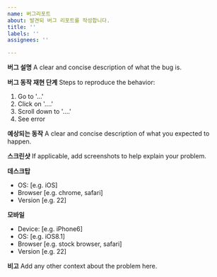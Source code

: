 ```yaml
---
name: 버그리포트
about: 발견되 버그 리포트를 작성합니다.
title: ''
labels: ''
assignees: ''

---
```


**버그 설명**
A clear and concise description of what the bug is.

**버그 동작 재현 단계**
Steps to reproduce the behavior:
1. Go to '...'
2. Click on '....'
3. Scroll down to '....'
4. See error

**예상되는 동작**
A clear and concise description of what you expected to happen.

**스크린샷**
If applicable, add screenshots to help explain your problem.

**데스크탑**
 - OS: [e.g. iOS]
 - Browser [e.g. chrome, safari]
 - Version [e.g. 22]

**모바일**
 - Device: [e.g. iPhone6]
 - OS: [e.g. iOS8.1]
 - Browser [e.g. stock browser, safari]
 - Version [e.g. 22]

**비고**
Add any other context about the problem here.
